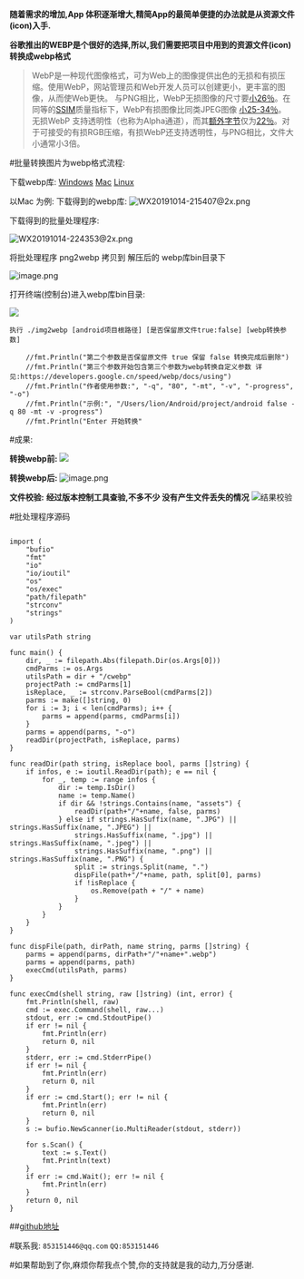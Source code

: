 **随着需求的增加,App 体积逐渐增大,精简App的最简单便捷的办法就是从资源文件(icon)入手.**

**谷歌推出的WEBP是个很好的选择,所以,我们需要把项目中用到的资源文件(icon)转换成webp格式**

> WebP是一种现代图像格式，可为Web上的图像提供出色的无损和有损压缩。使用WebP，网站管理员和Web开发人员可以创建更小，更丰富的图像，从而使Web更快。
与PNG相比，WebP无损图像的尺寸要[小26％](https://developers.google.cn/speed/webp/docs/webp_lossless_alpha_study#results)。在同等的[SSIM](https://en.wikipedia.org/wiki/Structural_similarity)质量指标下，WebP有损图像比同类JPEG图像 [小25-34％](https://developers.google.cn/speed/webp/docs/webp_study)。[](https://en.wikipedia.org/wiki/Structural_similarity)
无损WebP 支持透明性（也称为Alpha通道），而其[额外字节](https://developers.google.cn/speed/webp/docs/webp_lossless_alpha_study#results)仅为[22％](https://developers.google.cn/speed/webp/docs/webp_lossless_alpha_study#results)。对于可接受的有损RGB压缩，有损WebP还支持透明性，与PNG相比，文件大小通常小3倍。

#批量转换图片为webp格式流程:

下载webp库:
[Windows](https://storage.googleapis.com/downloads.webmproject.org/releases/webp/libwebp-1.0.3-windows-x86.zip)
[Mac](https://storage.googleapis.com/downloads.webmproject.org/releases/webp/libwebp-1.0.3-rc1-mac-10.14.tar.gz)
[Linux](https://storage.googleapis.com/downloads.webmproject.org/releases/webp/libwebp-1.0.3-linux-x86-64.tar.gz)

以Mac 为例:
下载得到的webp库:
![WX20191014-215407@2x.png](https://upload-images.jianshu.io/upload_images/5428263-ca64c34fd2e4eabb.png?imageMogr2/auto-orient/strip%7CimageView2/2/w/1240)

下载得到的批量处理程序:

![WX20191014-224353@2x.png](https://upload-images.jianshu.io/upload_images/5428263-1bdf8596ed377f8b.png?imageMogr2/auto-orient/strip%7CimageView2/2/w/1240)

将批处理程序 png2webp 拷贝到 解压后的 webp库bin目录下

![image.png](https://upload-images.jianshu.io/upload_images/5428263-7e39a7e10933a736.png?imageMogr2/auto-orient/strip%7CimageView2/2/w/1240)


打开终端(控制台)进入webp库bin目录:

![](https://upload-images.jianshu.io/upload_images/5428263-a1adc5139901eb56.png?imageMogr2/auto-orient/strip%7CimageView2/2/w/1240)

`执行 ./img2webp [android项目根路径] [是否保留原文件true:false] [webp转换参数]`
``` //fmt.Println("第一个参数项目根路径")
	//fmt.Println("第二个参数是否保留原文件 true 保留 false 转换完成后删除")
	//fmt.Println("第三个参数开始包含第三个参数为webp转换自定义参数 详见:https://developers.google.cn/speed/webp/docs/using")
	//fmt.Println("作者使用参数:", "-q", "80", "-mt", "-v", "-progress", "-o")
	//fmt.Println("示例:", "/Users/lion/Android/project/android false -q 80 -mt -v -progress")
	//fmt.Println("Enter 开始转换"
```

#成果:

**转换webp前:**
![](https://upload-images.jianshu.io/upload_images/5428263-5798afd8c15b2e40.png?imageMogr2/auto-orient/strip%7CimageView2/2/w/1240)

**转换webp后:**
![image.png](https://upload-images.jianshu.io/upload_images/5428263-d4eb56f8e8a6b253.png?imageMogr2/auto-orient/strip%7CimageView2/2/w/1240)

**文件校验:**
**经过版本控制工具查验,不多不少 没有产生文件丢失的情况**
![结果校验](https://upload-images.jianshu.io/upload_images/5428263-18978afdb551bdaf.png?imageMogr2/auto-orient/strip%7CimageView2/2/w/1240)

#批处理程序源码

```package main

import (
	"bufio"
	"fmt"
	"io"
	"io/ioutil"
	"os"
	"os/exec"
	"path/filepath"
	"strconv"
	"strings"
)

var utilsPath string

func main() {
	dir, _ := filepath.Abs(filepath.Dir(os.Args[0]))
	cmdParms := os.Args
	utilsPath = dir + "/cwebp"
	projectPath := cmdParms[1]
	isReplace, _ := strconv.ParseBool(cmdParms[2])
	parms := make([]string, 0)
	for i := 3; i < len(cmdParms); i++ {
		parms = append(parms, cmdParms[i])
	}
	parms = append(parms, "-o")
	readDir(projectPath, isReplace, parms)
}

func readDir(path string, isReplace bool, parms []string) {
	if infos, e := ioutil.ReadDir(path); e == nil {
		for _, temp := range infos {
			dir := temp.IsDir()
			name := temp.Name()
			if dir && !strings.Contains(name, "assets") {
				readDir(path+"/"+name, false, parms)
			} else if strings.HasSuffix(name, ".JPG") || strings.HasSuffix(name, ".JPEG") ||
				strings.HasSuffix(name, ".jpg") || strings.HasSuffix(name, ".jpeg") ||
				strings.HasSuffix(name, ".png") || strings.HasSuffix(name, ".PNG") {
				split := strings.Split(name, ".")
				dispFile(path+"/"+name, path, split[0], parms)
				if !isReplace {
					os.Remove(path + "/" + name)
				}
			}
		}
	}
}

func dispFile(path, dirPath, name string, parms []string) {
	parms = append(parms, dirPath+"/"+name+".webp")
	parms = append(parms, path)
	execCmd(utilsPath, parms)
}

func execCmd(shell string, raw []string) (int, error) {
	fmt.Println(shell, raw)
	cmd := exec.Command(shell, raw...)
	stdout, err := cmd.StdoutPipe()
	if err != nil {
		fmt.Println(err)
		return 0, nil
	}
	stderr, err := cmd.StderrPipe()
	if err != nil {
		fmt.Println(err)
		return 0, nil
	}
	if err := cmd.Start(); err != nil {
		fmt.Println(err)
		return 0, nil
	}
	s := bufio.NewScanner(io.MultiReader(stdout, stderr))

	for s.Scan() {
		text := s.Text()
		fmt.Println(text)
	}
	if err := cmd.Wait(); err != nil {
		fmt.Println(err)
	}
	return 0, nil
}
```
##[github地址](https://github.com/hhhkk/images2webp.git)


#联系我:
`853151446@qq.com`
`QQ:853151446`

#如果帮助到了你,麻烦你帮我点个赞,你的支持就是我的动力,万分感谢.
